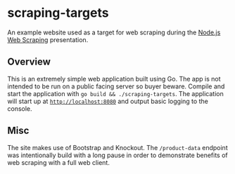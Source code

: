 # scraping-targets
An example website used as a target for web scraping during the [Node.js Web Scraping](https://github.com/paulzerkel/pres-node-web-scraping) presentation.

## Overview
This is an extremely simple web application built using Go. The app is not intended to be run on a public facing server so buyer beware. Compile and start the application with `go build && ./scraping-targets`. The application will start up at [`http://localhost:8080`](http://localhost:8080) and output basic logging to the console.

## Misc
The site makes use of Bootstrap and Knockout. The `/product-data` endpoint was intentionally build with a long pause in order to demonstrate benefits of web scraping with a full web client.